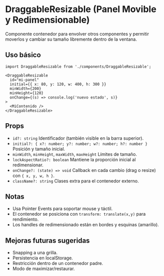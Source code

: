 # DraggableResizable (Panel Movible y Redimensionable)

Componente contenedor para envolver otros componentes y permitir moverlos y cambiar su tamaño libremente dentro de la ventana.

## Uso básico

```tsx
import DraggableResizable from './components/DraggableResizable';

<DraggableResizable
  id="mi-panel"
  initial={{ x: 80, y: 120, w: 400, h: 300 }}
  minWidth={200}
  minHeight={120}
  onChange={(s) => console.log('nuevo estado', s)}
>
  <MiContenido />
</DraggableResizable>
```

## Props

- `id?: string` Identificador (también visible en la barra superior).
- `initial?: { x?: number; y?: number; w?: number; h?: number }` Posición y tamaño inicial.
- `minWidth`, `minHeight`, `maxWidth`, `maxHeight` Límites de tamaño.
- `lockAspectRatio?: boolean` Mantiene la proporción inicial al redimensionar.
- `onChange?: (state) => void` Callback en cada cambio (drag o resize) con `{ x, y, w, h }`.
- `className?: string` Clases extra para el contenedor externo.

## Notas

- Usa Pointer Events para soportar mouse y táctil.
- El contenedor se posiciona con `transform: translate(x,y)` para rendimiento.
- Los handles de redimensionado están en bordes y esquinas (amarillo).

## Mejoras futuras sugeridas

- Snapping a una grilla.
- Persistencia en localStorage.
- Restricción dentro de un contenedor padre.
- Modo de maximizar/restaurar.
